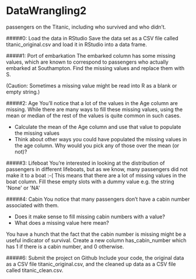# DataWrangling2

passengers on the Titanic, including who survived and who didn’t.

#####0: Load the data in RStudio
Save the data set as a CSV file called titanic_original.csv and load it in RStudio into a data frame.

#####1: Port of embarkation
The embarked column has some missing values, which are known to correspond to passengers who actually embarked at Southampton. Find the missing values and replace them with S. 

(Caution: Sometimes a missing value might be read into R as a blank or empty string.)

#####2: Age
You’ll notice that a lot of the values in the Age column are missing. While there are many ways to fill these missing values, using the mean or median of the rest of the values is quite common in such cases.

* Calculate the mean of the Age column and use that value to populate the missing values
* Think about other ways you could have populated the missing values in the age column. Why would you pick any of those over the mean (or not)?

#####3: Lifeboat
You’re interested in looking at the distribution of passengers in different lifeboats, but as we know, many passengers did not make it to a boat :-( This means that there are a lot of missing values in the boat column. Fill these empty slots with a dummy value e.g. the string 'None' or 'NA'

#####4: Cabin
You notice that many passengers don’t have a cabin number associated with them.

* Does it make sense to fill missing cabin numbers with a value?
* What does a missing value here mean?

You have a hunch that the fact that the cabin number is missing might be a useful indicator of survival. Create a new column has_cabin_number which has 1 if there is a cabin number, and 0 otherwise.

#####6: Submit the project on Github
Include your code, the original data as a CSV file titanic_original.csv, and the cleaned up data as a CSV file called titanic_clean.csv.
